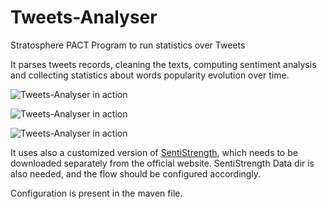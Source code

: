 Tweets-Analyser
===============

Stratosphere PACT Program to run statistics over Tweets

It parses tweets records, cleaning the texts, computing sentiment analysis and collecting statistics about words popularity evolution over time.

![Tweets-Analyser in action](https://raw.github.com/kuzeko/Tweets-Analyser/master/report/images/tweets-hour.png "Tweets per Hour")

![Tweets-Analyser in action](https://raw.github.com/kuzeko/Tweets-Analyser/master/report/images/boston-v-thatcher.png "Popularity Evolution of words Thatcher and Boston")


![Tweets-Analyser in action](https://raw.github.com/kuzeko/Tweets-Analyser/master/report/images/obama-sentiment.png "Sentiment Analysis")

It uses also a customized version of [SentiStrength](http://sentistrength.wlv.ac.uk/), which needs to be downloaded separately from the official website.
SentiStrength Data dir is also needed, and the flow should be configured accordingly.


Configuration is present in the maven file.
